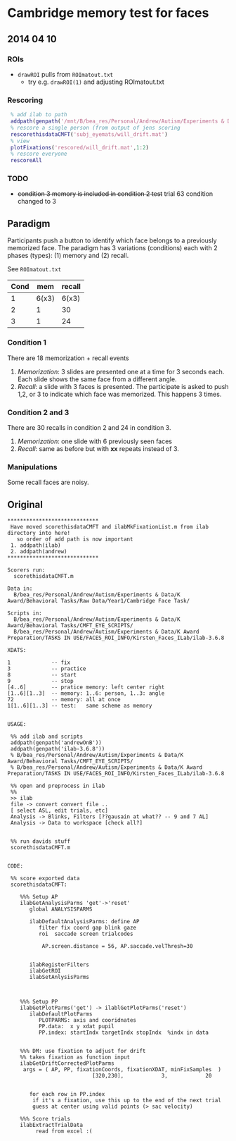 # Cambridge memory test for faces

## 2014 04 10 
### ROIs
 * `drawROI` pulls from `ROImatout.txt`
   * try e.g. `drawROI(1)` and adjusting ROImatout.txt 

### Rescoring
```matlab
 % add ilab to path
 addpath(genpath('/mnt/B/bea_res/Personal/Andrew/Autism/Experiments & Data/K Award Preparation/TASKS IN USE/FACES_ROI_INFO/Kirsten_Faces_ILab/ilab-3.6.8'))
 % rescore a single person (from output of jens scoring
 rescorethisdataCMFT('subj_eyemats/will_drift.mat')
 % view
 plotFixations('rescored/will_drift.mat',1:2)
 % rescore everyone
 rescoreAll
```

### TODO
 * ~~condition 3 memory is included in condition 2 test~~ trial 63 condition changed to 3
 
## Paradigm
 Participants push a button to identify which face belongs to a previously memorized face. The paradigm has 3 variations (conditions) each with 2 phases (types): (1) memory and (2) recall.

 See `ROImatout.txt`

Cond | mem  | recall
-----|------|-------
1    | 6(x3)| 6(x3) 
2    | 1    | 30
3    | 1    | 24

### Condition 1 
There are 18 memorization + recall events

1. *Memorization*: 3 slides are presented one at a time for 3 seconds each. Each slide shows the same face from a different angle.
2. *Recall*:  a slide with 3 faces is presented. The participate is asked to push 1,2, or 3 to indicate which face was memorized. This happens 3 times.

### Condition 2 and 3
There are 30 recalls in condition 2 and 24 in condition 3.

1. *Memorization*: one slide with 6 previously seen faces 
2. *Recall*:  same as before but with **xx** repeats instead of 3.
 
### Manipulations
 Some recall faces are noisy.

## Original
```text
***************************** 
 Have moved scorethisdataCMFT and ilabMkFixationList.m from ilab directory into here!
   so order of add path is now important
 1. addpath(ilab)
 2. addpath(andrew)
***************************** 

Scorers run: 
  scorethisdataCMFT.m

Data in:
  B/bea_res/Personal/Andrew/Autism/Experiments & Data/K Award/Behavioral Tasks/Raw Data/Year1/Cambridge Face Task/

Scripts in:
  B/bea_res/Personal/Andrew/Autism/Experiments & Data/K Award/Behavioral Tasks/CMFT_EYE_SCRIPTS/
  B/bea_res/Personal/Andrew/Autism/Experiments & Data/K Award Preparation/TASKS IN USE/FACES_ROI_INFO/Kirsten_Faces_ILab/ilab-3.6.8

XDATS:

1             -- fix
3             -- practice
8             -- start
9             -- stop
[4..6]        -- pratice memory: left center right
[1..6][1..3]  -- memory: 1..6: person, 1..3: angle
72            -- memory: all at once
1[1..6][1..3] -- test:   same scheme as memory 


USAGE:
 
 %% add ilab and scripts
 addpath(genpath('andrewOnB'))
 addpath(genpath('ilab-3.6.8'))
 % B/bea_res/Personal/Andrew/Autism/Experiments & Data/K Award/Behavioral Tasks/CMFT_EYE_SCRIPTS/
 % B/bea_res/Personal/Andrew/Autism/Experiments & Data/K Award Preparation/TASKS IN USE/FACES_ROI_INFO/Kirsten_Faces_ILab/ilab-3.6.8

 %% open and preprocess in ilab
 %% 
 >> ilab 
 file -> convert convert file ..
 [ select ASL, edit trials, etc]
 Analysis -> Blinks, Filters [??gausain at what?? -- 9 and 7 AL]
 Analysis -> Data to workspace [check all?]


 %% run davids stuff
 scorethisdataCMFT.m


CODE:

 %% score exported data
 scorethisdataCMFT:

    %%% Setup AP
    ilabGetAnalysisParms 'get'->'reset'
       global ANALYSISPARMS

       ilabDefaultAnalysisParms: define AP
          filter fix coord gap blink gaze 
          roi  saccade screen trialcodes

           AP.screen.distance = 56, AP.saccade.velThresh=30


       ilabRegisterFilters
       ilabGetROI
       ilabSetAnlysisParms



    %%% Setup PP
    ilabGetPlotParms('get') -> ilablGetPlotParms('reset')
       ilabDefaultPlotParms
          PLOTPARMS: axis and cooridnates
          PP.data:  x y xdat pupil
          PP.index: startIndx targetIndx stopIndx  %indx in data

    
    %%% DM: use fixation to adjust for drift
    %% takes fixation as function input
    ilabGetDriftCorrectedPlotParms
     args = ( AP, PP, fixationCoords, fixationXDAT, minFixSamples  )
                           [320,230],            3,            20


       for each row in PP.index
        if it's a fixation, use this up to the end of the next trial
        guess at center using valid points (> sac velocity)
        
    %%% Score trials
    ilabExtractTrialData
         read from excel :(
```
